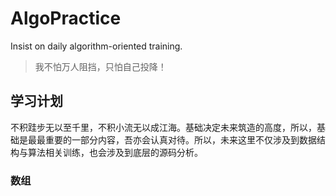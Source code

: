 # AlgoPractice
Insist on daily algorithm-oriented training.

> 我不怕万人阻挡，只怕自己投降！

## 学习计划

不积跬步无以至千里，不积小流无以成江海。基础决定未来筑造的高度，所以，基础是最最重要的一部分内容，吾亦会认真对待。所以，未来这里不仅涉及到数据结构与算法相关训练，也会涉及到底层的源码分析。

### 数组

